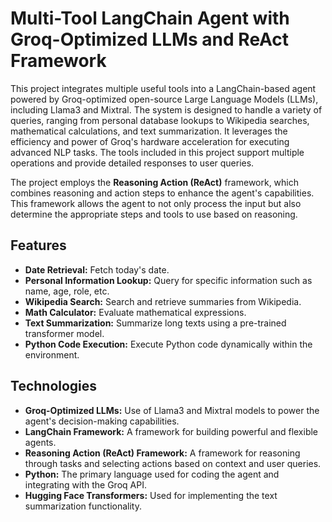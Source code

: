 # Multi-Tool LangChain Agent with Groq-Optimized LLMs and ReAct Framework

This project integrates multiple useful tools into a LangChain-based agent powered by Groq-optimized open-source Large Language Models (LLMs), including Llama3 and Mixtral. The system is designed to handle a variety of queries, ranging from personal database lookups to Wikipedia searches, mathematical calculations, and text summarization. It leverages the efficiency and power of Groq's hardware acceleration for executing advanced NLP tasks. The tools included in this project support multiple operations and provide detailed responses to user queries.

The project employs the **Reasoning Action (ReAct)** framework, which combines reasoning and action steps to enhance the agent's capabilities. This framework allows the agent to not only process the input but also determine the appropriate steps and tools to use based on reasoning.

## Features

- **Date Retrieval:** Fetch today's date.
- **Personal Information Lookup:** Query for specific information such as name, age, role, etc.
- **Wikipedia Search:** Search and retrieve summaries from Wikipedia.
- **Math Calculator:** Evaluate mathematical expressions.
- **Text Summarization:** Summarize long texts using a pre-trained transformer model.
- **Python Code Execution:** Execute Python code dynamically within the environment.
  
## Technologies

- **Groq-Optimized LLMs:** Use of Llama3 and Mixtral models to power the agent's decision-making capabilities.
- **LangChain Framework:** A framework for building powerful and flexible agents.
- **Reasoning Action (ReAct) Framework:** A framework for reasoning through tasks and selecting actions based on context and user queries.
- **Python:** The primary language used for coding the agent and integrating with the Groq API.
- **Hugging Face Transformers:** Used for implementing the text summarization functionality.
  
